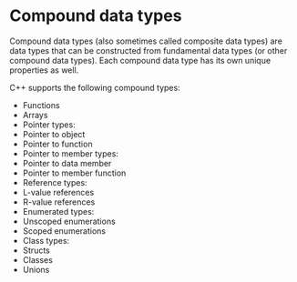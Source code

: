 # Compound data types

Compound data types (also sometimes called composite data types) are data types that can be constructed from fundamental data types (or other compound data types). Each compound data type has its own unique properties as well.

C++ supports the following compound types:

* Functions
* Arrays
* Pointer types:
* Pointer to object
* Pointer to function
* Pointer to member types:
* Pointer to data member
* Pointer to member function
* Reference types:
* L-value references
* R-value references
* Enumerated types:
* Unscoped enumerations
* Scoped enumerations
* Class types:
* Structs
* Classes
* Unions
